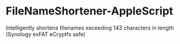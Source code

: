 # FileNameShortener-AppleScript
Intelligently shortens filenames exceeding 143 characters in length (Synology exFAT eCryptfs safe)
